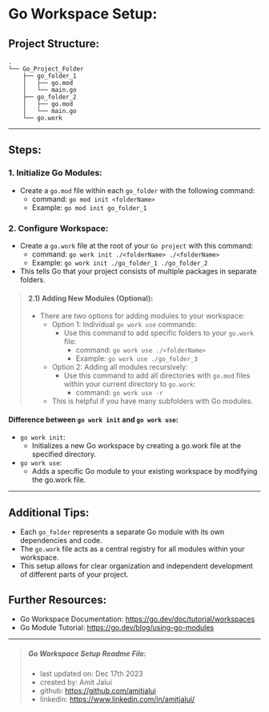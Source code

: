 # Go Workspace Setup:

## Project Structure:

```
.
└── Go_Project_Folder
    ├── go_folder_1
    │   ├── go.mod
    │   └── main.go
    ├── go_folder_2
    │   ├── go.mod
    │   └── main.go
    └── go.work
```

---

## Steps:

### 1. Initialize Go Modules:
* Create a `go.mod` file within each `go_folder` with the following command:
  * command: `go mod init <folderName>`
  * Example: `go mod init go_folder_1`

### 2. Configure Workspace:
* Create a `go.work` file at the root of your `Go project` with this command:
  * command: `go work init ./<folderName> ./<folderName>`
  * Example: `go work init ./go_folder_1 ./go_folder_2`
* This tells Go that your project consists of multiple packages in separate folders.

> #### 2.1) Adding New Modules (Optional):
> * There are two options for adding modules to your workspace:
>   * Option 1: Individual `go work use` commands:
>     * Use this command to add specific folders to your `go.work` file:
>       * command: `go work use ./<folderName>`
>       * Example: `go work use ./go_folder_3`
>   * Option 2: Adding all modules recursively:
>      * Use this command to add all directories with `go.mod` files within your current directory to `go.work`:
>         * command: `go work use -r`
>    * This is helpful if you have many subfolders with Go modules.

#### Difference between `go work init` and `go work use`:
* `go work init`:
   * Initializes a new Go workspace by creating a go.work file at the specified directory.
* `go work use`:
   * Adds a specific Go module to your existing workspace by modifying the go.work file.


---

## Additional Tips:
* Each `go_folder` represents a separate Go module with its own dependencies and code.
* The `go.work` file acts as a central registry for all modules within your workspace.
* This setup allows for clear organization and independent development of different parts of your project.


## Further Resources:
* Go Workspace Documentation: https://go.dev/doc/tutorial/workspaces
* Go Module Tutorial: https://go.dev/blog/using-go-modules

---

> ##### Go Workspace Setup Readme File:
> * last updated on: Dec 17th 2023
> * created by: Amit Jalui
> * github: https://github.com/amitjalui
> * linkedin: https://www.linkedin.com/in/amitjalui/
